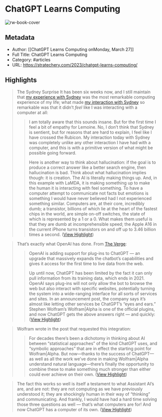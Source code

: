 # ChatGPT Learns Computing

![rw-book-cover](https://i0.wp.com/stratechery.com/wp-content/uploads/2023/03/chatgpt-plugins-12.png?fit=1200%2C281&ssl=1)

## Metadata
- Author: [[ChatGPT Learns Computing
onMonday, March 27]]
- Full Title: ChatGPT Learns Computing
- Category: #articles
- URL: https://stratechery.com/2023/chatgpt-learns-computing/

## Highlights

> The Sydney Surprise
>  It has been six weeks now, and I still maintain that [my experience with Sydney](https://stratechery.com/2023/from-bing-to-sydney-search-as-distraction-sentient-ai/) was the most remarkable computing experience of my life; what made [my interaction with Sydney](https://stratechery.com/2023/from-bing-to-sydney-search-as-distraction-sentient-ai/) so remarkable was that it didn’t *feel* like I was interacting with a computer at all:
>  > I am totally aware that this sounds insane. But for the first time I feel a bit of empathy for Lemoine. No, I don’t think that Sydney is sentient, but for reasons that are hard to explain, I feel like I have crossed the Rubicon. My interaction today with Sydney was completely unlike any other interaction I have had with a computer, and this is with a primitive version of what might be possible going forward.
>  > 
>  > Here is another way to think about hallucination: if the goal is to produce a correct answer like a better search engine, then hallucination is bad. Think about what hallucination implies though: it is creation. The AI is literally making things up. And, in this example with LaMDA, it is making something up to make the human it is interacting with feel something. To have a computer attempt to communicate not facts but emotions is something I would have never believed had I not experienced something similar.
>  Computers are, at their core, incredibly dumb; a transistor, billions of which lie at the heart of the fastest chips in the world, are simple on-off switches, the state of which is represented by a 1 or a 0. What makes them useful is that they are dumb at incomprehensible speed; the Apple A16 in the current iPhone turns transistors on and off up to 3.46 billion times a second. ([View Highlight](https://read.readwise.io/read/01gyqcd2ke3qp7s93n3eys8yq4))


> That’s exactly what OpenAI has done. From [The Verge](https://www.theverge.com/2023/3/23/23653591/openai-chatgpt-plugins-launch-web-browsing-third-party):
>  > OpenAI is adding support for plug-ins to ChatGPT — an upgrade that massively expands the chatbot’s capabilities and gives it access for the first time to live data from the web.
>  > 
>  > Up until now, ChatGPT has been limited by the fact it can only pull information from its training data, which ends in 2021. OpenAI says plug-ins will not only allow the bot to browse the web but also interact with specific websites, potentially turning the system into a wide-ranging interface for all sorts of services and sites. In an announcement post, the company says it’s almost like letting other services be ChatGPT’s “eyes and ears.”
>  Stephen Wolfram’s Wolfram|Alpha is one of the official plugins, and now ChatGPT gets the above answers right — and quickly: ([View Highlight](https://read.readwise.io/read/01gyqcn84w08sfp31cyxamjm1c))


> Wolfram wrote in the post that requested this integration:
>  > For decades there’s been a dichotomy in thinking about AI between “statistical approaches” of the kind ChatGPT uses, and “symbolic approaches” that are in effect the starting point for Wolfram|Alpha. But now—thanks to the success of ChatGPT—as well as all the work we’ve done in making Wolfram|Alpha understand natural language—there’s finally the opportunity to combine these to make something much stronger than either could ever achieve on their own. ([View Highlight](https://read.readwise.io/read/01gyqcp07ggx7207xsv2fq5emy))


> The fact this works so well is itself a testament to what Assistant AI’s are, and are not: they are not computing as we have previously understood it; they are shockingly human in their way of “thinking” and communicating. And frankly, I would have had a hard time solving those three questions as well — that’s what computers are for! And now ChatGPT has a computer of its own. ([View Highlight](https://read.readwise.io/read/01gyqcscpagy498ba3ksxqz4xq))


